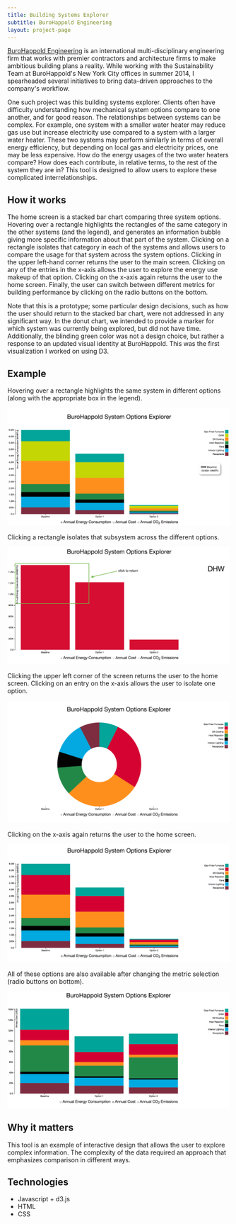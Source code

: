 ```yaml
---
title: Building Systems Explorer
subtitle: BuroHappold Engineering
layout: project-page
---
```


[BuroHappold Engineering](http://www.burohappold.com) is an international
multi-disciplinary engineering firm that works with premier contractors and
architecture firms to make ambitious building plans a reality. While working
with the Sustainability Team at BuroHappold's New York City offices in summer
2014, I spearheaded several initiatives to bring data-driven approaches to the
company's workflow.

One such project was this building systems explorer. Clients often have
difficulty understanding how mechanical system options compare to one another,
and for good reason. The relationships between systems can be complex. For
example, one system with a smaller water heater may reduce gas use but increase
electricity use compared to a system with a larger water heater. These two
systems may perform similarly in terms of overall energy efficiency, but
depending on local gas and electricity prices, one may be less expensive. How
do the energy usages of the two water heaters compare? How does each
contribute, in relative terms, to the rest of the system they are in? This tool
is designed to allow users to explore these complicated interrelationships.

## How it works

The home screen is a stacked bar chart comparing three system options. Hovering
over a rectangle highlights the rectangles of the same category in the other
systems (and the legend), and generates an information bubble giving more
specific information about that part of the system. Clicking on a rectangle
isolates that category in each of the systems and allows users to compare the
usage for that system across the system options. Clicking in the upper
left-hand corner returns the user to the main screen. Clicking on any of the
entries in the x-axis allows the user to explore the energy use makeup of that
option. Clicking on the x-axis again returns the user to the home screen.
Finally, the user can switch between different metrics for building performance
by clicking on the radio buttons on the bottom.

Note that this is a prototype; some particular design decisions, such as how
the user should return to the stacked bar chart, were not addressed in any
significant way. In the donut chart, we intended to provide a marker for which
system was currently being explored, but did not have time. Additionally, the
blinding green color was not a design choice, but rather a response to an
updated visual identity at BuroHappold. This was the first visualization I
worked on using D3.

## Example

Hovering over a rectangle highlights the same system in different options
(along with the appropriate box in the legend).

![Highlight](/assets/images/portfolio/systems/highlight.png)

Clicking a rectangle isolates that subsystem across the different options.

![One system](/assets/images/portfolio/systems/onesystem.png)

Clicking the upper left corner of the screen returns the user to the home
screen. Clicking on an entry on the x-axis allows the user to isolate one
option.

![One option](/assets/images/portfolio/systems/oneoption.png)

Clicking on the x-axis again returns the user to the home screen.

![Home](/assets/images/portfolio/systems/home.png)

All of these options are also available after changing the metric selection
(radio buttons on bottom).

![One option](/assets/images/portfolio/systems/switching.png)


## Why it matters

This tool is an example of interactive design that allows the user to explore
complex information. The complexity of the data required an approach that
emphasizes comparison in different ways.

## Technologies
- Javascript + d3.js
- HTML
- CSS

